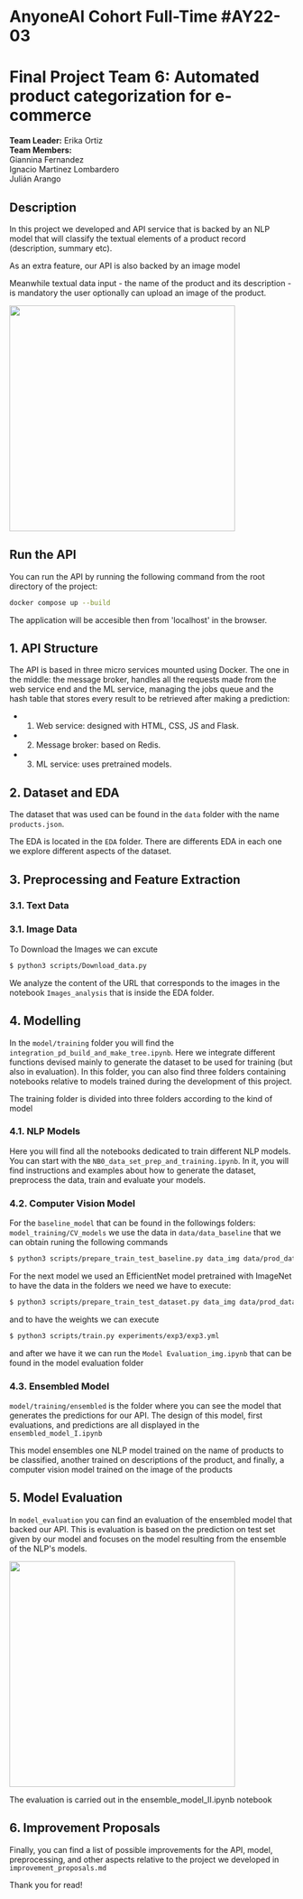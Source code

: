 # AnyoneAI Cohort Full-Time #AY22-03
# Final Project Team 6: Automated product categorization for e-commerce

**Team Leader:** Erika Ortiz<br> 
**Team Members:**<br> 
Giannina Fernandez<br> 
Ignacio Martinez Lombardero<br> 
Julián Arango<br> 


## Description 
In this project we developed and API service that is backed by an NLP model that will classify the textual elements of a product record (description, summary etc). 

As an extra feature, our API is also backed by an image model

Meanwhile textual data input - the name of the product and its description - is mandatory the user optionally can upload an image of the product.   

<img src="https://user-images.githubusercontent.com/103912003/210112307-54f897eb-cf8c-4ead-a9f1-83716e0c5384.png" width="400" />

## Run the API
You can run the API by running the following command from the root directory of the project:

```bash
docker compose up --build
```

The application will be accesible then from 'localhost' in the browser.

## 1. API Structure 

The API is based in three micro services mounted using Docker. The one in the middle: the message broker, handles all the requests made from the web service end and the ML service, managing the jobs queue and the hash table that stores every result to be retrieved after making a prediction:

- 1. Web service: designed with HTML, CSS, JS and Flask.
- 2. Message broker: based on Redis.
- 3. ML service: uses pretrained models.


## 2. Dataset and EDA 

The dataset that was used can be found in the `data` folder with the name `products.json`.

The EDA is located in the `EDA` folder. There are differents EDA in each one we explore different aspects of the dataset.

## 3. Preprocessing and Feature Extraction 
### 3.1. Text Data
### 3.1. Image Data
To Download the Images we can excute

```bash
$ python3 scripts/Download_data.py
```
We analyze the content of the URL  that corresponds to the images in the notebook `Images_analysis` that is inside the EDA folder. 

## 4. Modelling

In the `model/training` folder you will find the `integration_pd_build_and_make_tree.ipynb`. Here we integrate different functions devised mainly to generate the dataset to be used for training (but also in evaluation). In this folder, you can also find three folders containing notebooks relative to models trained during the development of this project. 

The training folder is divided into three folders according to the kind of model


### 4.1. NLP Models

Here you will find all the notebooks dedicated to train different NLP models. You can start with the `NB0_data_set_prep_and_training.ipynb`. In it, you will find instructions and examples about how to generate the dataset, preprocess the data, train and evaluate your models.

### 4.2. Computer Vision Model
For the `baseline_model` that can be found in the followings folders: `model_training/CV_models` we use the data in `data/data_baseline` that we can obtain runing the following commands
```bash
$ python3 scripts/prepare_train_test_baseline.py data_img data/prod_dataset_labels.csv data_splitted
```
For the next model we used an EfficientNet model pretrained with ImageNet to have the data in the folders we need we have to execute:
```bash
$ python3 scripts/prepare_train_test_dataset.py data_img data/prod_dataset_labels.csv data_splitted
```
and to have the weights we can execute

```bash
$ python3 scripts/train.py experiments/exp3/exp3.yml
```

and after we have it we can run the `Model Evaluation_img.ipynb` that can be found in the model evaluation folder

### 4.3. Ensembled Model

`model/training/ensembled` is the folder where you can see the model that generates the predictions for our API. 
The design of this model, first evaluations, and predictions are all displayed in the `ensembled_model_I.ipynb`

This model ensembles one NLP model trained on the name of products to be classified, another trained on descriptions of the product, and finally, a computer vision model trained on the image of the products

## 5. Model Evaluation

In `model_evaluation` you can find an evaluation of the ensembled model that backed our API. This is evaluation is based on the prediction on test set given by our model and focuses on the model resulting from the ensemble of the NLP's models. 

<img src="https://user-images.githubusercontent.com/103912003/210112747-b033e270-1309-44ee-b5d0-41460c68df58.png" width="400" />

The evaluation is carried out in the ensemble_model_II.ipynb notebook

## 6. Improvement Proposals
Finally, you can find a list of possible improvements for the API, model, preprocessing, and other aspects relative to the project we developed in `improvement_proposals.md`

Thank you for read! 


